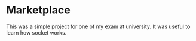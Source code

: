 # Marketplace

This was a simple project for one of my exam at university.
It was useful to learn how socket works.
